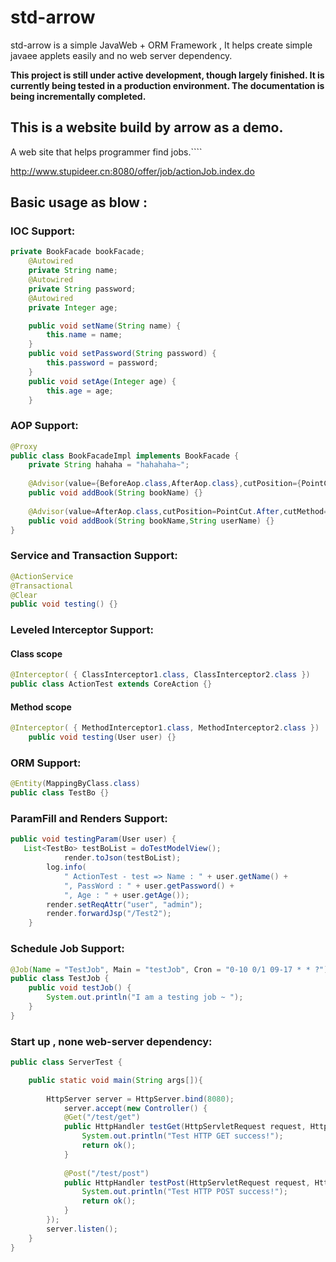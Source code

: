# std-arrow
std-arrow is a simple JavaWeb + ORM Framework , It helps create simple javaee applets easily and no web server dependency.

**This project is still under active development, though largely finished. It is currently being tested in a production environment. The documentation is being incrementally completed.**



## This is a website build by arrow as a demo.
A web site that helps programmer find jobs.````

http://www.stupideer.cn:8080/offer/job/actionJob.index.do



## Basic usage as blow :
### IOC Support:
```java
private BookFacade bookFacade;
  	@Autowired
	private String name;
  	@Autowired
	private String password;
  	@Autowired
	private Integer age;

	public void setName(String name) {
		this.name = name;
	}
	public void setPassword(String password) {
		this.password = password;
	}
	public void setAge(Integer age) {
		this.age = age;
	}
```

### AOP Support:
```java
@Proxy
public class BookFacadeImpl implements BookFacade {
	private String hahaha = "hahahaha~";
  
    @Advisor(value={BeforeAop.class,AfterAop.class},cutPosition={PointCut.Before,PointCut.After} ,cutMethod={"beforeTest","afterTest"})
    public void addBook(String bookName) {}  
  
    @Advisor(value=AfterAop.class,cutPosition=PointCut.After,cutMethod="afterTest")
    public void addBook(String bookName,String userName) {}
} 
```

### Service and Transaction Support:
```java
@ActionService
@Transactional
@Clear
public void testing() {}
```

### Leveled Interceptor Support:
#### Class scope
```java
@Interceptor( { ClassInterceptor1.class, ClassInterceptor2.class })
public class ActionTest extends CoreAction {}
```
#### Method scope
```java
@Interceptor( { MethodInterceptor1.class, MethodInterceptor2.class })
	public void testing(User user) {}
```

### ORM Support:
```java
@Entity(MappingByClass.class)
public class TestBo {}
```

### ParamFill and Renders Support:
```java
public void testingParam(User user) {
   List<TestBo> testBoList = doTestModelView();
    		render.toJson(testBoList);
		log.info(
			" ActionTest - test => Name : " + user.getName() + 
			", PassWord : " + user.getPassword() + 
			", Age : " + user.getAge());
		render.setReqAttr("user", "admin");
		render.forwardJsp("/Test2");
	}
```

### Schedule Job Support:
```java
@Job(Name = "TestJob", Main = "testJob", Cron = "0-10 0/1 09-17 * * ?")
public class TestJob {
	public void testJob() {
		System.out.println("I am a testing job ~ ");
	}
}
```

### Start up , none web-server dependency:
```java
public class ServerTest {

	public static void main(String args[]){
		
		HttpServer server = HttpServer.bind(8080);
	    	server.accept(new Controller() {
	        @Get("/test/get")
	        public HttpHandler testGet(HttpServletRequest request, HttpServletResponse response) {
	        	System.out.println("Test HTTP GET success!");
	            return ok();
	        }
	        
	        @Post("/test/post")
	        public HttpHandler testPost(HttpServletRequest request, HttpServletResponse response) {
	        	System.out.println("Test HTTP POST success!");
	            return ok();
	        }
	    });
	    server.listen();
	}
}
```


